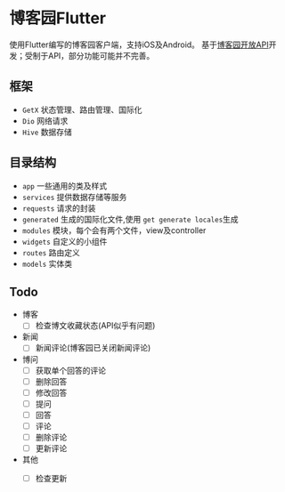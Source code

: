 # 博客园Flutter

使用Flutter编写的博客园客户端，支持iOS及Android。
基于[博客园开放API](https://api.cnblogs.com/help)开发；受制于API，部分功能可能并不完善。

## 框架

- `GetX` 状态管理、路由管理、国际化
- `Dio` 网络请求
- `Hive` 数据存储

## 目录结构

- `app` 一些通用的类及样式
- `services` 提供数据存储等服务
- `requests` 请求的封装
- `generated` 生成的国际化文件,使用 `get generate locales`生成
- `modules` 模块，每个会有两个文件，view及controller
- `widgets` 自定义的小组件
- `routes` 路由定义
- `models` 实体类

## Todo

- 博客
    - [ ] 检查博文收藏状态(API似乎有问题)
- 新闻
    - [ ] 新闻评论(博客园已关闭新闻评论)
- 博问
    - [ ] 获取单个回答的评论
    - [ ] 删除回答
    - [ ] 修改回答
    - [ ] 提问
    - [ ] 回答
    - [ ] 评论
    - [ ] 删除评论
    - [ ] 更新评论
- 其他
    - [ ] 检查更新


